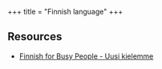 +++
title = "Finnish language"
+++


## Resources
- [Finnish for Busy People - Uusi kielemme](https://uusikielemme.fi/)